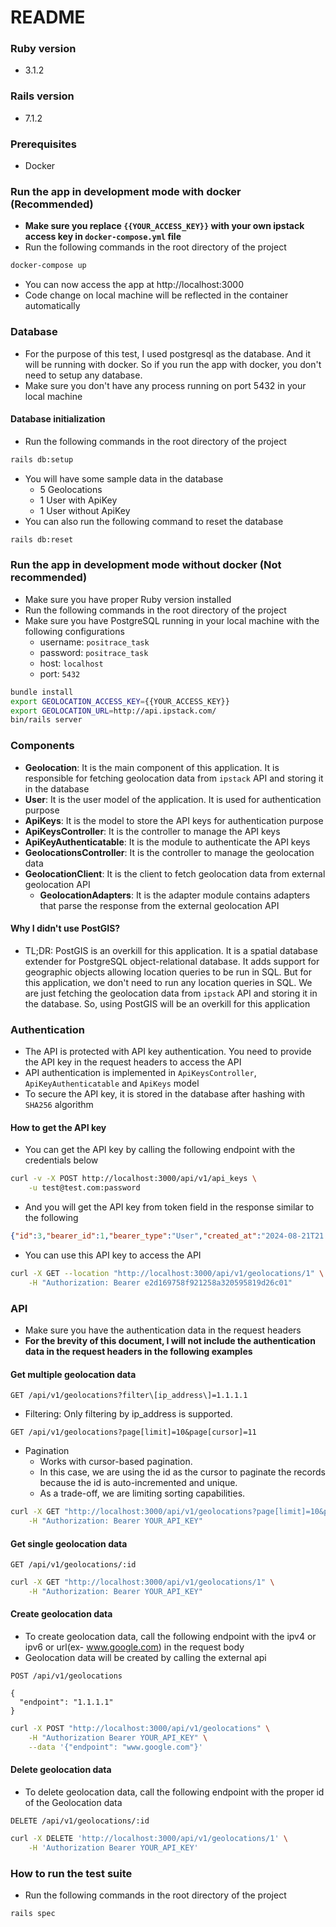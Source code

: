 # README

### Ruby version

* 3.1.2

### Rails version

* 7.1.2

### Prerequisites

- Docker

### Run the app in development mode with docker (Recommended)

- **Make sure you replace `{{YOUR_ACCESS_KEY}}` with your own ipstack access key in `docker-compose.yml` file**
- Run the following commands in the root directory of the project

```bash
docker-compose up
```

- You can now access the app at http://localhost:3000
- Code change on local machine will be reflected in the container automatically

### Database

- For the purpose of this test, I used postgresql as the database. And it will be running with docker. So if you run the
  app with docker, you don't need to setup any database.
- Make sure you don't have any process running on port 5432 in your local machine

#### Database initialization

- Run the following commands in the root directory of the project

```bash
rails db:setup
```

- You will have some sample data in the database
    - 5 Geolocations
    - 1 User with ApiKey
    - 1 User without ApiKey
- You can also run the following command to reset the database

```bash
rails db:reset
```

### Run the app in development mode without docker (Not recommended)

- Make sure you have proper Ruby version installed
- Run the following commands in the root directory of the project
- Make sure you have PostgreSQL running in your local machine with the following configurations
    - username: `positrace_task`
    - password: `positrace_task`
    - host: `localhost`
    - port: `5432`

```bash
bundle install
export GEOLOCATION_ACCESS_KEY={{YOUR_ACCESS_KEY}}
export GEOLOCATION_URL=http://api.ipstack.com/
bin/rails server
```

### Components

- **Geolocation**: It is the main component of this application. It is responsible for fetching geolocation data from
  `ipstack` API and storing it in the database
- **User**: It is the user model of the application. It is used for authentication purpose
- **ApiKeys**: It is the model to store the API keys for authentication purpose
- **ApiKeysController**: It is the controller to manage the API keys
- **ApiKeyAuthenticatable**: It is the module to authenticate the API keys
- **GeolocationsController**: It is the controller to manage the geolocation data
- **GeolocationClient**: It is the client to fetch geolocation data from external geolocation API
  - **GeolocationAdapters**: It is the adapter module contains adapters that parse the response from the external geolocation API

#### Why I didn't use PostGIS?
- TL;DR: PostGIS is an overkill for this application. It is a spatial database extender for PostgreSQL object-relational
  database. It adds support for geographic objects allowing location queries to be run in SQL. But for this application,
  we don't need to run any location queries in SQL. We are just fetching the geolocation data from `ipstack` API and
  storing it in the database. So, using PostGIS will be an overkill for this application

### Authentication

- The API is protected with API key authentication. You need to provide the API key in the request headers to access the
  API
- API authentication is implemented in `ApiKeysController`, `ApiKeyAuthenticatable` and `ApiKeys` model
- To secure the API key, it is stored in the database after hashing with `SHA256` algorithm

#### How to get the API key
- You can get the API key by calling the following endpoint with the credentials below
```bash
curl -v -X POST http://localhost:3000/api/v1/api_keys \
    -u test@test.com:password
```

- And you will get the API key from token field in the response similar to the following
```json
{"id":3,"bearer_id":1,"bearer_type":"User","created_at":"2024-08-21T21:50:41.575Z","updated_at":"2024-08-21T21:50:41.575Z","token":"e2d169758f921258a320595819d26c01"}%
```

- You can use this API key to access the API
```bash
curl -X GET --location "http://localhost:3000/api/v1/geolocations/1" \
    -H "Authorization: Bearer e2d169758f921258a320595819d26c01"
```

### API

- Make sure you have the authentication data in the request headers
- **For the brevity of this document, I will not include the authentication data in the request headers in the following
  examples**

#### Get multiple geolocation data

```http
GET /api/v1/geolocations?filter\[ip_address\]=1.1.1.1
```
- Filtering: Only filtering by ip_address is supported.

```http
GET /api/v1/geolocations?page[limit]=10&page[cursor]=11
```
- Pagination
  - Works with cursor-based pagination.
  - In this case, we are using the id as the cursor to paginate the records because the id is auto-incremented and unique.
  - As a trade-off, we are limiting sorting capabilities.

```bash
curl -X GET "http://localhost:3000/api/v1/geolocations?page[limit]=10&page[cursor]=11" \
    -H "Authorization: Bearer YOUR_API_KEY"
```

#### Get single geolocation data

```http
GET /api/v1/geolocations/:id
```

```bash
curl -X GET "http://localhost:3000/api/v1/geolocations/1" \
    -H "Authorization: Bearer YOUR_API_KEY"
```

#### Create geolocation data
- To create geolocation data, call the following endpoint with the ipv4 or ipv6 or url(ex- www.google.com) in the
  request body
- Geolocation data will be created by calling the external api

```http
POST /api/v1/geolocations

{
  "endpoint": "1.1.1.1"
}
```

```bash
curl -X POST "http://localhost:3000/api/v1/geolocations" \
    -H "Authorization Bearer YOUR_API_KEY" \
    --data '{"endpoint": "www.google.com"}'
```

#### Delete geolocation data
- To delete geolocation data, call the following endpoint with the proper id of the Geolocation data

```http
DELETE /api/v1/geolocations/:id
```

```bash
curl -X DELETE 'http://localhost:3000/api/v1/geolocations/1' \
    -H 'Authorization Bearer YOUR_API_KEY'
```


### How to run the test suite

- Run the following commands in the root directory of the project

```bash
rails spec
```
